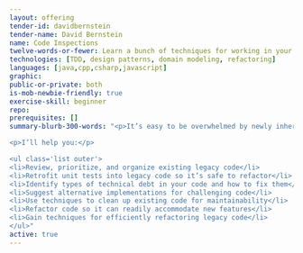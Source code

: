 ```yaml
---
layout: offering
tender-id: davidbernstein
tender-name: David Bernstein
name: Code Inspections
twelve-words-or-fewer: Learn a bunch of techniques for working in your code.
technologies: [TDD, design patterns, domain modeling, refactoring]
languages: [java,cpp,csharp,javascript]
graphic: 
public-or-private: both
is-mob-newbie-friendly: true
exercise-skill: beginner
repo:
prerequisites: []
summary-blurb-300-words: "<p>It’s easy to be overwhelmed by newly inherited legacy code. Legacy code can be difficult to work with, and so it can be helpful to have an extra set of eyes and a whole bunch of techniques for dealing with it. I can help review your software to identify areas of risk and create approaches for mitigation.</p>

<p>I’ll help you:</p>

<ul class='list outer'>
<li>Review, prioritize, and organize existing legacy code</li>
<li>Retrofit unit tests into legacy code so it’s safe to refactor</li>
<li>Identify types of technical debt in your code and how to fix them</li>
<li>Suggest alternative implementations for challenging code</li>
<li>Use techniques to clean up existing code for maintainability</li>
<li>Refactor code so it can readily accommodate new features</li>
<li>Gain techniques for efficiently refactoring legacy code</li>
</ul>"
active: true
---
```

